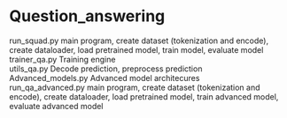 # Question_answering

run_squad.py	main program, create dataset (tokenization and encode), create dataloader, load pretrained model, train model, evaluate model		
trainer_qa.py	Training engine		
utils_qa.py	Decode prediction, preprocess prediction		
Advanced_models.py	Advanced model architecures		
run_qa_advanced.py	main program, create dataset (tokenization and encode), create dataloader, load pretrained model, train advanced model, evaluate advanced model		

